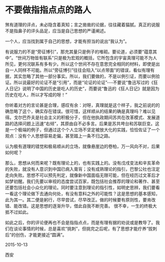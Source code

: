 # 不要做指指点点的路人

煞有道理的评点，未必隐含着真知；言之凿凿的论据，往往藏着猫腻。真正的说服不是指鼻子的评头品足，应当是自己思想的严谨阐述。

一个人，应当找到属于自己的思想，才能有担当的说出“我认为”。

有说服力的不是“旁征博引”，那充其量只是例子的堆砌。要论道，必须要“蕴意其中”。“世间万物皆有联系”只是极为宏观的概括，它所包含的宇宙真理可能不为人所见，更何况联系有多有少。所以这个世间不存在意思完全相同的材料，即使是出自一人同样不可能。所以“旁征博引”往往会陷入“以点带面”的错误，看似有理有据，其实忽略了其他一部分事实。所以，我们要做的，不是以例引证，而要以例验证。所以说最好的论证不是“引用”，而是“论证的论证”---不要说“鲁迅写过的《狂人日记》说明了中国的历史是吃人的历史”，而要说“鲁迅的《狂人日记》就是因为历史在吃人，所以才写成的呀！”


你听着对方的言论甚是合理，感叹有余：对呀，真理就是这个样子，我之前说的的确忽略了这个，确实存在错误。很可惜，这样顺从的结果的确是真理吗？难以见得。戈尔巴乔夫是社会主义的积极分子，但在他执政期间苏共在改革模式、发展道路的选择问题上迅速“右倾”，其原由自不必多言。后果是苏共垮台和苏联巨变。这是一个极端的例子，但通过这个个人立场不坚定被放大化的实践，恰恰佐证了一个观点：没有个人思想容易走偏，甚至踏上一条不归之路。

认为极有道理的错觉和极易顺从的立场，就像悬崖边的卷柏，万一风向不对，后果如何呢？

那么，思想从何而来呢？既有理论上的，也有实践上的。没有戊戌变法和辛亥革命的失败，就没有人意识到中国已病入膏肓；没有成熟理论的指引，巴黎公社也注定走向失败。思想不可以预先判定，就像新中国面临无限可能，但在经历过文革后才如梦初醒。我们先要以审视的态度尝试百家，既包括社会推荐的理论和著作、甚至还要包括社会小众化的理论。同时要注意到理论的指引性，如明史思辨，我们要看一看这个理论做下去通向何处，有没有意料之外的可能性？这是思想的基本感知，此为其一。其二便是躬行，尽早尝试，尽早改正。做的时候要有原则性，要肯改错、能改错。这是思想的逐渐升华，借此自我不断完善。
很不幸，一生的终极大抵不过如此。

如此之后，你的评论便再也不会是指指点点，而是有理有据的劝说或是教导了。我们在谈论事情的时候，总是喜欢“挑刺”，但挑完之后呢，有了思想才能疗养“拔刺后”的创伤，才能更接近“圆满”。

2015-10-13

西安
